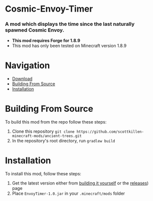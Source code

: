 # Cosmic-Envoy-Timer
### A mod which displays the time since the last naturally spawned Cosmic Envoy.
- **This mod requires Forge for 1.8.9**
- This mod has only been tested on Minecraft version 1.8.9

# Navigation

- [Download](https://github.com/TheLittleTrain-cosmic/Cosmic-Envoy-Timer/releases)
- [Building From Source](https://github.com/TheLittleTrain-cosmic/Cosmic-Envoy-Timer/blob/master/README.md#building-from-source)
- [Installation](#installation)

# Building From Source
To build this mod from the repo follow these steps:
1. Clone this repository `git clone https://github.com/scottkillen-minecraft-mods/ancient-trees.git`
2. In the repository's root directory, run `gradlew build`

# Installation
To install this mod, follow these steps:
1. Get the latest version either from [building it yourself](https://github.com/TheLittleTrain-cosmic/Cosmic-Envoy-Timer/blob/master/README.md#building-from-source) or the [releases](https://github.com/TheLittleTrain-cosmic/Cosmic-Envoy-Timer/releases)) page
2. Place `EnvoyTimer-1.0.jar` in your `.minecraft/mods` folder
